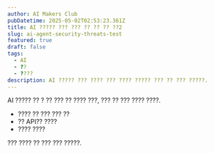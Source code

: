 ```yaml
---
author: AI Makers Club
pubDatetime: 2025-05-02T02:53:23.361Z
title: AI ????? ??? ??? ?? ?? ?? ??2
slug: ai-agent-security-threats-test
featured: true
draft: false
tags:
  - AI
  - ??
  - ????
description: AI ????? ??? ???? ??? ???? ????? ??? ?? ??? ?????.
---
```


AI ????? ?? ? ?? ??? ?? ???? ???, ??? ?? ??? ???? ????.
  
- ???? ?? ??? ??? ??
- ?? API?? ????
- ???? ????

??? ???? ?? ??? ??? ?????.
